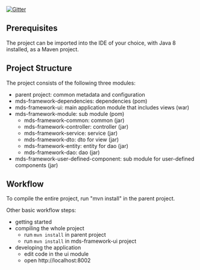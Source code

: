 [![Gitter](https://badges.gitter.im/Join%20Chat.svg)](https://gitter.im/vaadin-flow/Lobby#?utm_source=badge&utm_medium=badge&utm_campaign=pr-badge)

## Prerequisites

The project can be imported into the IDE of your choice, with Java 8 installed, as a Maven project.

## Project Structure

The project consists of the following three modules:

- parent project: common metadata and configuration
- mds-framework-dependencies: dependencies (pom)
- mds-framework-ui: main application module that includes views (war)
- mds-framework-module: sub module (pom)
  - mds-framework-common: common (jar)
  - mds-framework-controller: controller (jar)
  - mds-framework-service: service (jar)
  - mds-framework-dto: dto for view (jar)
  - mds-framework-entity: entity for dao (jar)
  - mds-framework-dao: dao (jar)
- mds-framework-user-defined-component: sub module for user-defined components (jar)


## Workflow

To compile the entire project, run "mvn install" in the parent project.

Other basic workflow steps:

- getting started
- compiling the whole project
  - run `mvn install` in parent project
  - run `mvn install` in mds-framework-ui project
- developing the application
  - edit code in the ui module
  - open http://localhost:8002

